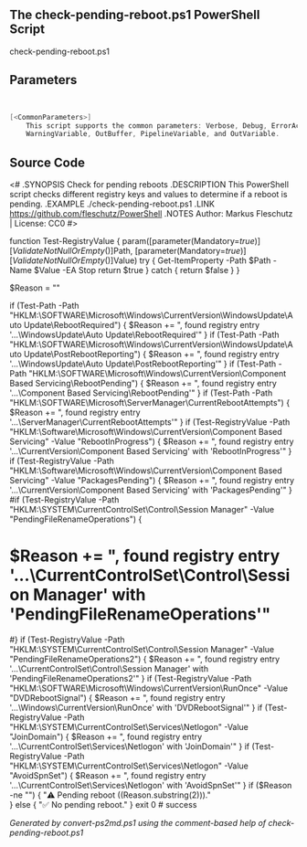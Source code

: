 ## The check-pending-reboot.ps1 PowerShell Script

check-pending-reboot.ps1 


## Parameters
```powershell


[<CommonParameters>]
    This script supports the common parameters: Verbose, Debug, ErrorAction, ErrorVariable, WarningAction, 
    WarningVariable, OutBuffer, PipelineVariable, and OutVariable.
```

## Source Code
<#
.SYNOPSIS
	Check for pending reboots
.DESCRIPTION
	This PowerShell script checks different registry keys and values to determine if a reboot is pending.
.EXAMPLE
	./check-pending-reboot.ps1
.LINK
        https://github.com/fleschutz/PowerShell
.NOTES
        Author: Markus Fleschutz | License: CC0
#>

function Test-RegistryValue { param([parameter(Mandatory=$true)][ValidateNotNullOrEmpty()]$Path, [parameter(Mandatory=$true)] [ValidateNotNullOrEmpty()]$Value)
	try {
		Get-ItemProperty -Path $Path -Name $Value -EA Stop
		return $true
	} catch {
		return $false
	}
}

$Reason = ""

if (Test-Path -Path "HKLM:\SOFTWARE\Microsoft\Windows\CurrentVersion\WindowsUpdate\Auto Update\RebootRequired") {
	$Reason += ", found registry entry '...\WindowsUpdate\Auto Update\RebootRequired'"
}
if (Test-Path -Path "HKLM:\SOFTWARE\Microsoft\Windows\CurrentVersion\WindowsUpdate\Auto Update\PostRebootReporting") {
	$Reason += ", found registry entry '...\WindowsUpdate\Auto Update\PostRebootReporting'"
}
if (Test-Path -Path "HKLM:\SOFTWARE\Microsoft\Windows\CurrentVersion\Component Based Servicing\RebootPending") {
	$Reason += ", found registry entry '...\Component Based Servicing\RebootPending'"
}
if (Test-Path -Path "HKLM:\SOFTWARE\Microsoft\ServerManager\CurrentRebootAttempts") {
	$Reason += ", found registry entry '...\ServerManager\CurrentRebootAttempts'"
}
if (Test-RegistryValue -Path "HKLM:\Software\Microsoft\Windows\CurrentVersion\Component Based Servicing" -Value "RebootInProgress") {
	$Reason += ", found registry entry '...\CurrentVersion\Component Based Servicing' with 'RebootInProgress'"
}
if (Test-RegistryValue -Path "HKLM:\Software\Microsoft\Windows\CurrentVersion\Component Based Servicing" -Value "PackagesPending") {
	$Reason += ", found registry entry '...\CurrentVersion\Component Based Servicing' with 'PackagesPending'"
}
#if (Test-RegistryValue -Path "HKLM:\SYSTEM\CurrentControlSet\Control\Session Manager" -Value "PendingFileRenameOperations") {
#	$Reason += ", found registry entry '...\CurrentControlSet\Control\Session Manager' with 'PendingFileRenameOperations'"
#}
if (Test-RegistryValue -Path "HKLM:\SYSTEM\CurrentControlSet\Control\Session Manager" -Value "PendingFileRenameOperations2") {
	$Reason += ", found registry entry '...\CurrentControlSet\Control\Session Manager' with 'PendingFileRenameOperations2'"
}
if (Test-RegistryValue -Path "HKLM:\SOFTWARE\Microsoft\Windows\CurrentVersion\RunOnce" -Value "DVDRebootSignal") {
	$Reason += ", found registry entry '...\Windows\CurrentVersion\RunOnce' with 'DVDRebootSignal'"
}
if (Test-RegistryValue -Path "HKLM:\SYSTEM\CurrentControlSet\Services\Netlogon" -Value "JoinDomain") {
	$Reason += ", found registry entry '...\CurrentControlSet\Services\Netlogon' with 'JoinDomain'"
}
if (Test-RegistryValue -Path "HKLM:\SYSTEM\CurrentControlSet\Services\Netlogon" -Value "AvoidSpnSet") {
	$Reason += ", found registry entry '...\CurrentControlSet\Services\Netlogon' with 'AvoidSpnSet'"
}
if ($Reason -ne "") {
	"⚠️ Pending reboot ($($Reason.substring(2)))."	
} else {
	"✅ No pending reboot."
}
exit 0 # success

*Generated by convert-ps2md.ps1 using the comment-based help of check-pending-reboot.ps1*
